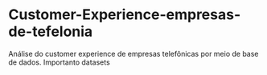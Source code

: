 # Customer-Experience-empresas-de-tefelonia
Análise do customer experience de empresas telefônicas por meio de base de dados.
Importanto datasets 
